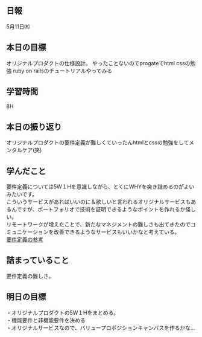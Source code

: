 ## 日報
5月11日㈭

## 本日の目標
オリジナルプロダクトの仕様設計。
やったことないのでprogateでhtml cssの勉強
ruby on railsのチュートリアルやってみる

## 学習時間
8H

## 本日の振り返り
オリジナルプロダクトの要件定義が難しくていったんhtmlとcssの勉強をしてメンタルケア(笑)

## 学んだこと
要件定義については5W１Hを意識しながら、とくにWHYを突き詰めるのがよいみたいです。  
こういうサービスがあればいいのに＆欲しいと言われるオリジナルサービスもあるんですが、ポートフォリオで技術を証明できるようなポイントを作れるか怪しい。  
リモートワークが増えたことで、新たなマネジメントの難しさも出てきたのでコミュニケーションを改善できるようなサービスもいいかなと考えている。    
[要件定義の参考](https://www.amazon.co.jp/gp/product/B08K3ZL8FK/ref=ku_mi_rw_edp_ku)

## 詰まっていること
要件定義の難しさ。

## 明日の目標
・オリジナルプロダクトの5W１Hをまとめる。  
・機能要件と非機能要件を決める  
・オリジナルサービスなので、バリュープロポジションキャンバスを作るかな…
